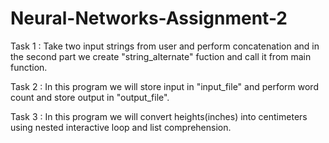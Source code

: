 # Neural-Networks-Assignment-2
Task 1 : Take two input strings from user and perform concatenation and in the second part we create "string_alternate" fuction and call it from main function.

Task 2 : In this program we will store input in "input_file" and perform word count and store output in "output_file".

Task 3 : In this program we will convert heights(inches) into centimeters using nested interactive loop and list comprehension.
